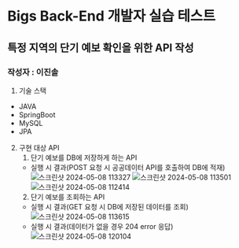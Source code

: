 # Bigs Back-End 개발자 실습 테스트
## 특정 지역의 단기 예보 확인을 위한 API 작성
### 작성자 : 이진솔

1. 기술 스택
  - JAVA
  - SpringBoot
  - MySQL
  - JPA
    
2. 구현 대상 API
   1) 단기 예보를 DB에 저장하게 하는 API
   - 실행 시 결과(POST 요청 시 공공데이터 API를 호출하여 DB에 적재)
    ![스크린샷 2024-05-08 113327](https://github.com/leejinsol234/BigsBE_DevTask/assets/140874690/b7ca3c74-6f68-4e24-8868-7c64adeed3d0)
    ![스크린샷 2024-05-08 113501](https://github.com/leejinsol234/BigsBE_DevTask/assets/140874690/8a1ee815-8a93-46f5-87a1-ff57b78c8f28)
    ![스크린샷 2024-05-08 112414](https://github.com/leejinsol234/BigsBE_DevTask/assets/140874690/f2f72f5a-b71c-4440-9093-50c9ba3aaca0)
   2) 단기 예보를 조회하는 API
   - 실행 시 결과(GET 요청 시 DB에 저장된 데이터를 조회)
    ![스크린샷 2024-05-08 113615](https://github.com/leejinsol234/BigsBE_DevTask/assets/140874690/95325b11-7641-42f1-b24d-5f06867df40a)
   - 실행 시 결과(데이터가 없을 경우 204 error 응답)
    ![스크린샷 2024-05-08 120104](https://github.com/leejinsol234/BigsBE_DevTask/assets/140874690/a13b54e3-0286-421a-8644-9911861b54a7)


    
